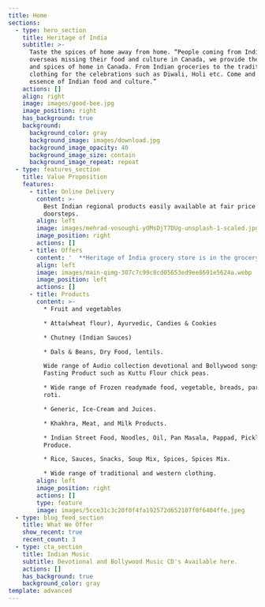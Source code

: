 ```yaml
---
title: Home
sections:
  - type: hero_section
    title: Heritage of India
    subtitle: >-
      Taste the spices of home away from home. “People coming from India and
      overseas missing their food and culture in Canada, we provide them feel
      and spices of home in Canada. From Indian groceries to the traditional
      clothing for the celebrations such as Diwali, Holi etc. Come and get the
      essence of Indian food and culture.”
    actions: []
    align: right
    image: images/good-bee.jpg
    image_position: right
    has_background: true
    background:
      background_color: gray
      background_image: images/download.jpg
      background_image_opacity: 40
      background_image_size: contain
      background_image_repeat: repeat
  - type: features_section
    title: Value Proposition
    features:
      - title: Online Delivery
        content: >-
          Best Indian regional products easily available at fair price on your
          doorsteps.
        align: left
        image: images/mehrad-vosoughi-yOMsDjT7DUg-unsplash-1-scaled.jpg
        image_position: right
        actions: []
      - title: Offers
        content: '  **Heritage of India grocery store is in the grocery store industry to establish a specialty Indian grocery store and we will ensure we make available a wide range of goods and products from top manufacturing brands.**'
        align: left
        image: images/main-qimg-307c7c99c8cd05653ed9ee8691e5624a.webp
        image_position: left
        actions: []
      - title: Products
        content: >-
          * Fruit and vegetables 

          * Atta(wheat flour), Ayurvedic, Candies & Cookies 

          * Chutney (Indian Sauces) 

          * Dals & Beans, Dry Food, lentils. 

          Wide range of Audio collection devotional and Bollywood songs. 
          Fasting Product such as Kuttu Flour chick peas. 

          * Wide range of Frozen readymade food, vegetable, breads, paranthas,
          roti. 

          * Generic, Ice-Cream and Juices. 

          * Khakhra, Meat, and Milk Products. 

          * Indian Street Food, Noodles, Oil, Pan Masala, Pappad, Pickles,
          Produce. 

          * Rice, Sauces, Snacks, Soup Mix, Spices, Spices Mix. 

          * Wide range of traditional and western clothing.
        align: left
        image_position: right
        actions: []
        type: feature
        image: images/5cce31c3c20f0f4fa192572d652107f0f6404ffe.jpeg
  - type: blog_feed_section
    title: What We Offer
    show_recent: true
    recent_count: 3
  - type: cta_section
    title: Indian Music
    subtitle: Devotional and Bollywood Music CD's Available here.
    actions: []
    has_background: true
    background_color: gray
template: advanced
---
```

